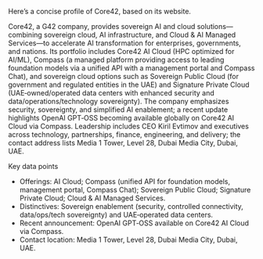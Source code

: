Here’s a concise profile of Core42, based on its website.

Core42, a G42 company, provides sovereign AI and cloud solutions—combining sovereign cloud, AI infrastructure, and Cloud & AI Managed Services—to accelerate AI transformation for enterprises, governments, and nations. Its portfolio includes Core42 AI Cloud (HPC optimized for AI/ML), Compass (a managed platform providing access to leading foundation models via a unified API with a management portal and Compass Chat), and sovereign cloud options such as Sovereign Public Cloud (for government and regulated entities in the UAE) and Signature Private Cloud (UAE‑owned/operated data centers with enhanced security and data/operations/technology sovereignty). The company emphasizes security, sovereignty, and simplified AI enablement; a recent update highlights OpenAI GPT‑OSS becoming available globally on Core42 AI Cloud via Compass. Leadership includes CEO Kiril Evtimov and executives across technology, partnerships, finance, engineering, and delivery; the contact address lists Media 1 Tower, Level 28, Dubai Media City, Dubai, UAE.

Key data points
- Offerings: AI Cloud; Compass (unified API for foundation models, management portal, Compass Chat); Sovereign Public Cloud; Signature Private Cloud; Cloud & AI Managed Services.
- Distinctives: Sovereign enablement (security, controlled connectivity, data/ops/tech sovereignty) and UAE‑operated data centers.
- Recent announcement: OpenAI GPT‑OSS available on Core42 AI Cloud via Compass.
- Contact location: Media 1 Tower, Level 28, Dubai Media City, Dubai, UAE.
